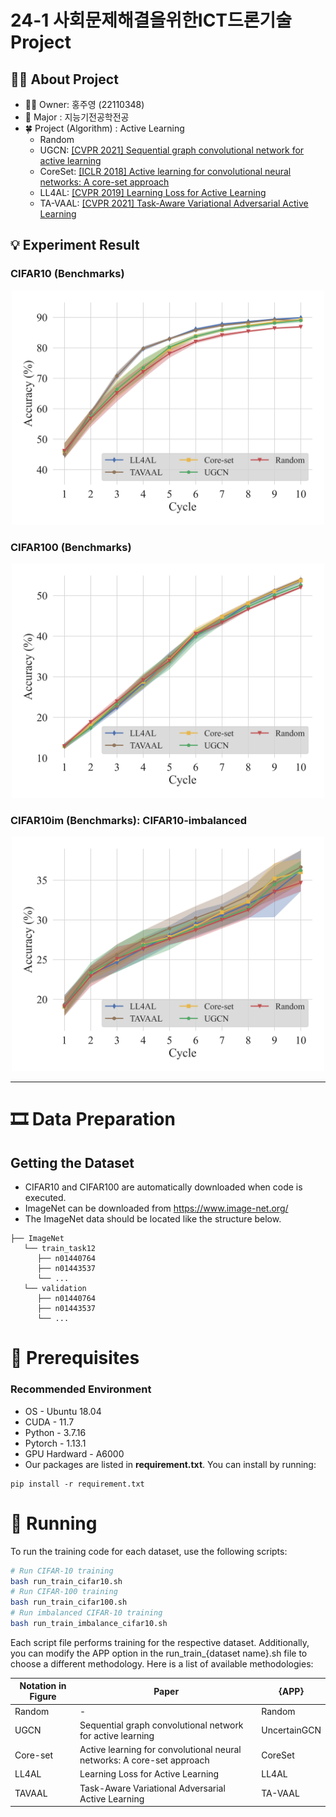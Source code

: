 # 24-1 사회문제해결을위한ICT드론기술 Project

## 💁‍♀️ About Project
- 👩‍💻 Owner: 홍주영 (22110348)
- 📜 Major : 지능기전공학전공
- 🍀 Project (Algorithm) : Active Learning 
   - Random 
   - UGCN: [[CVPR 2021] Sequential graph convolutional network for active learning](https://openaccess.thecvf.com/content/CVPR2021/papers/Caramalau_Sequential_Graph_Convolutional_Network_for_Active_Learning_CVPR_2021_paper.pdf)
   - CoreSet: [[ICLR 2018] Active learning for convolutional neural networks: A core-set approach](https://openreview.net/pdf?id=H1aIuk-RW)
   - LL4AL: [[CVPR 2019] Learning Loss for Active Learning](https://openaccess.thecvf.com/content_CVPR_2019/papers/Yoo_Learning_Loss_for_Active_Learning_CVPR_2019_paper.pdf)
   - TA-VAAL: [[CVPR 2021] Task-Aware Variational Adversarial Active Learning](https://openaccess.thecvf.com/content/CVPR2021/papers/Kim_Task-Aware_Variational_Adversarial_Active_Learning_CVPR_2021_paper.pdf)

## 💡 Experiment Result

### CIFAR10 (Benchmarks)
<p align="center"><img src="./draw_result/figures/CIFAR10(benchmarks).png" width="500"></p>

### CIFAR100 (Benchmarks)
<p align="center"><img src="./draw_result/figures/CIFAR100(benchmarks).png" width="500"></p>

### CIFAR10im (Benchmarks): CIFAR10-imbalanced
<p align="center"><img src="./draw_result/figures/CIFAR10im(benchmarks).png" width="500"></p>


---

# 🎞 Data Preparation
## Getting the Dataset
* CIFAR10 and CIFAR100 are automatically downloaded when code is executed.
* ImageNet can be downloaded from https://www.image-net.org/
* The ImageNet data should be located like the structure below. 

~~~~
├── ImageNet
   └── train_task12
      ├── n01440764
      ├── n01443537
      └── ...
   └── validation
      ├── n01440764
      ├── n01443537
      └── ...
~~~~
    
# 🔨 Prerequisites

### Recommended Environment
* OS - Ubuntu 18.04
* CUDA - 11.7
* Python - 3.7.16
* Pytorch - 1.13.1
* GPU Hardward  - A6000
* Our packages are listed in **requirement.txt**. You can install by running:

```
pip install -r requirement.txt
```


# 🚀 Running

To run the training code for each dataset, use the following scripts:

```bash
# Run CIFAR-10 training
bash run_train_cifar10.sh
# Run CIFAR-100 training
bash run_train_cifar100.sh
# Run imbalanced CIFAR-10 training
bash run_train_imbalance_cifar10.sh

```

Each script file performs training for the respective dataset. Additionally, you can modify the APP option in the run_train_{dataset name}.sh file to choose a different methodology. Here is a list of available methodologies:

|Notation in Figure|Paper|{APP}|
|------|---|---|
|Random|-|Random|
|UGCN|Sequential graph convolutional network for active learning|UncertainGCN|
|Core-set|Active learning for convolutional neural networks: A core-set approach|CoreSet|
|LL4AL|Learning Loss for Active Learning|LL4AL|
|TAVAAL|Task-Aware Variational Adversarial Active Learning|TA-VAAL|
